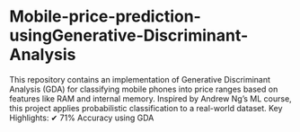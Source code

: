 # Mobile-price-prediction-usingGenerative-Discriminant-Analysis
This repository contains an implementation of Generative Discriminant Analysis (GDA) for classifying mobile phones into price ranges based on features like RAM and internal memory. Inspired by Andrew Ng’s ML course, this project applies probabilistic classification to a real-world dataset.  Key Highlights: ✔ 71% Accuracy using GDA
